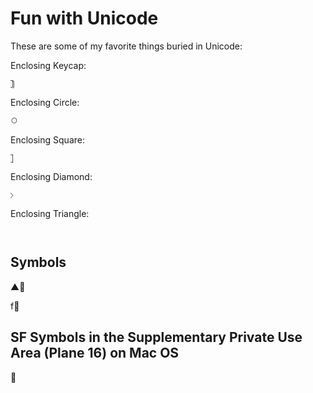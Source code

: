 # Fun with Unicode

These are some of my favorite things buried in Unicode:

Enclosing Keycap:
```
⃣
```

Enclosing Circle:
```
⃝
```

Enclosing Square:
```
⃞
```

Enclosing Diamond:
```
⃟
```

Enclosing Triangle:
```
⃤
```

## Symbols

▲⃣

f⃣

## SF Symbols in the Supplementary Private Use Area (Plane 16) on Mac OS

􀟒
